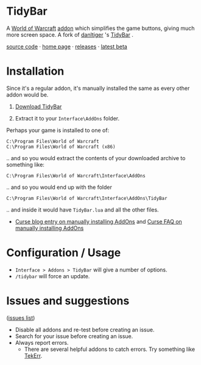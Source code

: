 # TidyBar

A 
[World of Warcraft](http://blog.spiralofhope.com/?p=2987) 
[addon](http://blog.spiralofhope.com/?p=17845) 
which simplifies the game buttons, giving much more screen space.  A fork of 
[danltiger](http://wow.curseforge.com/profiles/danltiger/)
's 
[TidyBar](http://wow.curseforge.com/addons/tidy-bar/)
.

[source code](https://github.com/spiralofhope/TidyBar)
 · [home page](http://blog.spiralofhope.com/?p=19242)
 · [releases](https://github.com/spiralofhope/TidyBar/releases)
 · [latest beta](https://github.com/spiralofhope/TidyBar/archive/master.zip)


# Installation

Since it's a regular addon, it's manually installed the same as every other addon would be.

1) [Download TidyBar](https://github.com/spiralofhope/TidyBar/releases) 

2) Extract it to your `Interface\AddOns` folder.

Perhaps your game is installed to one of:

  `C:\Program Files\World of Warcraft`  \
  `C:\Program Files\World of Warcraft (x86)` 

.. and so you would extract the contents of your downloaded archive to something like:

  `C:\Program Files\World of Warcraft\Interface\AddOns` 

.. and so you would end up with the folder 

  `C:\Program Files\World of Warcraft\Interface\AddOns\TidyBar`

.. and inside it would have `TidyBar.lua` and all the other files.


- [Curse blog entry on manually installing AddOns](https://support.curse.com/hc/en-us/articles/204270005) and [Curse FAQ on manually installing AddOns](https://mods.curse.com/faqs/wow-addons#manual)


# Configuration / Usage

- `Interface > Addons > TidyBar` will give a number of options.
- `/tidybar` will force an update.


# Issues and suggestions

([issues list](https://github.com/spiralofhope/TidyBar/issues))

- Disable all addons and re-test before creating an issue.
- Search for your issue before creating an issue.
- Always report errors.
  -  There are several helpful addons to catch errors.  Try something like [TekErr](http://www.wowinterface.com/downloads/info6681).
